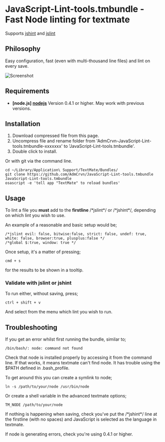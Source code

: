 # JavaScript-Lint-tools.tmbundle - Fast Node linting for textmate

Supports [jshint][jshint] and [jslint][jslint]

## Philosophy
Easy configuration, fast (even with multi-thousand line files) and lint on every save.

![Screenshot](http://adamcraven.me/img/javascript-lint-tools.png)

## Requirements
* **[node.js] [nodejs]** Version 0.4.1 or higher. May work with previous versions.

## Installation

1. Download compressed file from this page.
2. Uncompress file and rename folder from  'AdmCrvn-JavaScript-Lint-tools.tmbundle-xxxxxxx' to 'JavaScript-Lint-tools.tmbundle'.
3. Double click to install.

Or with git via the command line.

	cd ~/Library/Application\ Support/TextMate/Bundles/
	git clone https://github.com/AdmCrvn/JavaScript-Lint-tools.tmbundle JavaScript-Lint-tools.tmbundle
	osascript -e 'tell app "TextMate" to reload bundles'

## Usage
To lint a file you **must** add to the **firstline** /\*jslint\*/ or /\*jshint*/, depending on which lint you wish to use.

An example of a reasonable and basic setup would be;

	/*jslint evil: false, bitwise:false, strict: false, undef: true, white: false, browser:true, plusplus:false */
	/*global $:true, window: true */
	
Once setup, it's a matter of pressing;

	cmd + s 
for the results to be shown in a tooltip.

### Validate with jslint or jshint

To run either, without saving, press;

	ctrl + shift + v 
And select from the menu which lint you wish to run.

## Troubleshooting
If you get an error whilst first running the bundle, similar to;

	/bin/bash/: node: command not found

Check that node is installed properly by accessing it from the command line. If that works, it means textmate can't find node. It has trouble using the $PATH defined in .bash_profile.

To get around this you can create a symlink to node;

	ln -s /path/to/your/node /usr/bin/node
	
Or create a shell variable in the advanced textmate options;

	TM_NODE	/path/to/your/node

If nothing is happening when saving, check you've put the /\*jshint\*/ line at the firstline (with no spaces) and JavaScript is selected as the language in textmate.

If node is generating errors, check you're using 0.4.1 or higher.

[jslint]: http://www.jslint.com/
[jshint]: http://jshint.org/
[nodejs]: http://nodejs.org
[nodejsInstall]: https://github.com/joyent/node/wiki/Installation